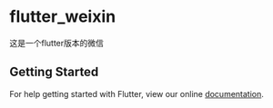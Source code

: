 # flutter_weixin

这是一个flutter版本的微信

## Getting Started

For help getting started with Flutter, view our online
[documentation](https://flutter.io/).
